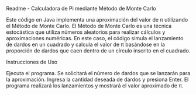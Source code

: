 Readme - Calculadora de Pi mediante Método de Monte Carlo

Este código en Java implementa una aproximación del valor de π utilizando el Método de Monte Carlo. El Método de Monte Carlo es una técnica estocástica que utiliza números aleatorios para realizar cálculos y aproximaciones numéricas. En este caso, el código simula el lanzamiento de dardos en un cuadrado y calcula el valor de π basándose en la proporción de dardos que caen dentro de un círculo inscrito en el cuadrado.

Instrucciones de Uso

Ejecuta el programa.
Se solicitará el número de dardos que se lanzarán para la aproximación.
Ingresa la cantidad deseada de dardos y presiona Enter.
El programa realizará los lanzamientos y mostrará el valor aproximado de π.
